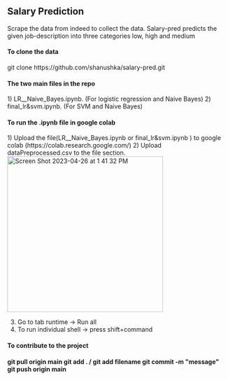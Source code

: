 <h2>Salary Prediction</h2>

Scrape the data from indeed to collect the data. Salary-pred predicts the given job-description into three categories low, high and medium

<h4>To clone the data</h4>
  git clone https://github.com/shanushka/salary-pred.git
 
<h4>The two main files in the repo </h4>
  1) LR__Naive_Bayes.ipynb. (For logistic regression and Naive Bayes)
  2) final_lr&svm.ipynb. (For SVM and Naive Bayes)

<h4>To run the .ipynb file in google colab </h4>
  1) Upload the file(LR__Naive_Bayes.ipynb or final_lr&svm.ipynb ) to google colab (https://colab.research.google.com/)
  2) Upload dataPreprocessed.csv to the file section. 
  
<img width="356" alt="Screen Shot 2023-04-26 at 1 41 32 PM" src="https://user-images.githubusercontent.com/20009772/234672065-768691c0-7240-43dd-8877-e50b2c69551d.png">

  3) Go to tab runtime -> Run all
  4) To run individual shell -> press shift+command

<h4> To contribute to the project <h4>

git pull origin main
git add . / git add filename
git commit -m "message"
git push origin main

